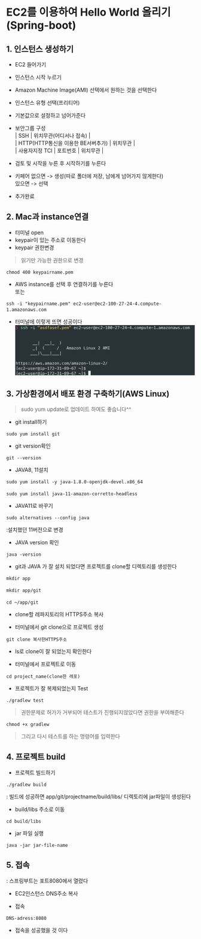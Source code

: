 # EC2를 이용하여 Hello World 올리기 (Spring-boot)

## 1. 인스턴스 생성하기
- EC2 들어가기
- 인스턴스 시작 누르기
- Amazon Machine Image(AMI) 선택에서 원하는 것을 선택한다
- 인스턴스 유형 선택(프리티어)
- 기본값으로 설정하고 넘어가준다
- 보안그룹 구성  
    | SSH | 위치무관(어디서나 접속) |   
    | HTTP(HTTP통신을 이용한 BE서버추가) | 위치무관 |  
    | 사용자지정 TCI | 포트번호 | 위치무관 |  

- 검토 및 시작을 누른 후 시작하기를 누른다
- 키페어 없으면 -> 생성(따로 폴더에 저장, 남에게 넘어가지 않게한다)  
있으면 -> 선택
- 추가완료

## 2. Mac과 instance연결
- 터미널 open
- keypair이 있는 주소로 이동한다
- keypair 권한변경
> 읽기만 가능한 권한으로 변경
```
chmod 400 keypairname.pem
```
- AWS instance를 선택 후 연결하기를 누른다  
또는   
```
ssh -i "keypairname.pem" ec2-user@ec2-100-27-24-4.compute-1.amazonaws.com
```
- 터미널에 이렇게 뜨면 성공이다
![](../../img/ec2-success.png)

## 3. 가상환경에서 배포 환경 구축하기(AWS Linux)
> sudo yum update로 업데이트 하여도 좋습니다^^
- git install하기
```
sudo yum install git
```

- git version확인
```
git --version
```

- JAVA8, 11설치
```
sudo yum install -y java-1.8.0-openjdk-devel.x86_64

sudo yum install java-11-amazon-corretto-headless
```

- JAVA11로 바꾸기
```
sudo alternatives --config java
```
:설치했던 11버전으로 변경
- JAVA version 확인
```
java -version
```

- git과 JAVA 가 잘 설치 되었다면 프로젝트를 clone할 디렉토리를 생성한다
```
mkdir app

mkdir app/git

cd ~/app/git
```
- clone할 레파지토리의 HTTPS주소 복사

- 터미널에서 git clone으로 프로젝트 생성
```
git clone 복사한HTTPS주소
```

- ls로 clone이 잘 되었는지 확인한다

- 터미널에서 프로젝트로 이동
```
cd project_name(clone한 레포)
```

- 프로젝트가 잘 복제되었는지 Test
```
./gradlew test
```
> 권한문제로 허가가 거부되어 테스트가 진행되지않았다면 권한을 부여해준다
```
chmod +x gradlew
```
> 그리고 다시 테스트를 하는 명령어를 입력한다

## 4. 프로젝트 build
- 프로젝트 빌드하기
```
./gradlew build
```
: 빌드에 성공하면
app/git/projectname/build/libs/ 디렉토리에 jar파일이 생성된다

- build/libs 주소로 이동
```
cd build/libs
```

- jar 파일 실행
```
java -jar jar-file-name
```

## 5. 접속
: 스프링부트는 포트8080에서 열렸다
- EC2인스턴스 DNS주소 복사

- 접속
```
DNS-adress:8080
```

- 접속을 성공했을 것 이다